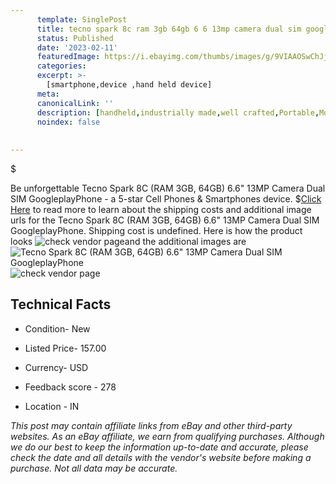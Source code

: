 ```yaml
---
      template: SinglePost
      title: tecno spark 8c ram 3gb 64gb 6 6 13mp camera dual sim googleplayphone
      status: Published
      date: '2023-02-11'
      featuredImage: https://i.ebayimg.com/thumbs/images/g/9VIAAOSwChJjh3d2/s-l225.jpg
      categories: 
      excerpt: >-
        [smartphone,device ,hand held device]
      meta:
      canonicalLink: ''
      description: [handheld,industrially made,well crafted,Portable,Mobile,Compact,Convenient,Lightweight,Maneuverable,Man-portable,Miniature,Carriable,Hand-held,Light,Holdable,Transportable,Mobile device,Pocket-sized,On-the-go,Wireless,Cordless,Compact size,Convenient size, smartphone,device ,hand held device]
      noindex: false
      
        
---
```

$

Be unforgettable Tecno Spark 8C (RAM 3GB, 64GB) 6.6" 13MP Camera Dual SIM GoogleplayPhone - a 5-star Cell Phones & Smartphones device.
$[Click Here](https://www.ebay.com/itm/385265725913?hash=item59b3a071d9%3Ag%3A9VIAAOSwChJjh3d2&mkevt=1&mkcid=1&mkrid=711-53200-19255-0&campid=%253CePNCampaignId%253E&customid=%253CreferenceId%253E&toolid=10049) to read more to learn about the shipping costs and additional image urls for the Tecno Spark 8C (RAM 3GB, 64GB) 6.6" 13MP Camera Dual SIM GoogleplayPhone. Shipping cost is undefined. Here is how the product looks ![check vendor page](https://i.ebayimg.com/thumbs/images/g/9VIAAOSwChJjh3d2/s-l225.jpg)and the additional images are![Tecno Spark 8C (RAM 3GB, 64GB) 6.6" 13MP Camera Dual SIM GoogleplayPhone](https://i.ebayimg.com/images/g/9VIAAOSwChJjh3d2/s-l500.jpg)![check vendor page](https://origin-galleryplus.ebayimg.com/ws/web/385265725913_2_0_1/225x225.jpg,https://origin-galleryplus.ebayimg.com/ws/web/385265725913_3_0_1/225x225.jpg,https://origin-galleryplus.ebayimg.com/ws/web/385265725913_4_0_1/225x225.jpg,https://origin-galleryplus.ebayimg.com/ws/web/385265725913_5_0_1/225x225.jpg,https://origin-galleryplus.ebayimg.com/ws/web/385265725913_6_0_1/225x225.jpg)



 ## Technical Facts 



     
      

 - Condition- New 


      

 - Listed Price- 157.00 


      

 - Currency- USD 


      

 - Feedback score - 278 


      

 - Location - IN 


      
      

 *_This post may contain affiliate links from eBay and other third-party websites. As an eBay affiliate, we earn from qualifying purchases. Although we do our best to keep the information up-to-date and accurate, please check the date and all details with the vendor's website before making a purchase. Not all data may be accurate._*






